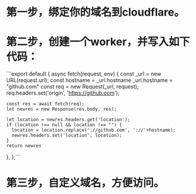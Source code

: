 # 第一步，绑定你的域名到cloudflare。

# 第二步，创建一个worker，并写入如下代码：

​```export default {
  async fetch(request, env) {
    const _url = new URL(request.url);
    const hostname = _url.hostname
    _url.hostname = "github.com"
    const req = new Request(_url, request);
    req.headers.set('origin', 'https://github.com');
    
    const res = await fetch(req);
    let newres = new Response(res.body, res);

    let location = newres.headers.get('location');
    if (location !== null && location !== "") {
      location = location.replace('://github.com', '://'+hostname);
      newres.headers.set('location', location);
    }
    return newres 
  },
};```

# 第三步，自定义域名，方便访问。
